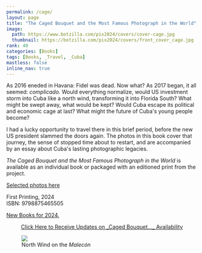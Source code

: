 ```yaml
---
permalink: /cage/
layout: page
title: "The Caged Bouquet and the Most Famous Photograph in the World"
image:
  path: https://www.botzilla.com/pix2024/covers/cover-cage.jpg
  thumbnail: https://botzilla.com/pix2024/covers/front_cover_cage.jpg
rank: 40
categories: [Books]
tags: [Books, _Travel, _Cuba]
mastless: false
inline_nav: true
---
```


As 2016 eneded in Havana: Fidel was dead. Now what? As 2017 began, it all seemed: _complicado._ Would everything normalize, would US investment storm into Cuba like a north wind, transforming it into Florida South? What might be swept away, what would be kept? Would Cuba escape its political and economic cage at last? What might the future of Cuba's young people become?

I had a lucky opportunity to travel there in this brief period, before the new US president slammed the doors again. The photos in this book cover that journey, the sense of stopped time about to restart, and are accompanied by an essay about Cuba's lasting photographic legacies.

<!-- more -->

_The Caged Bouquet and the Most Famous Photograph in the World_ is available as an individual book or packaged with an editioned print from the project.

<a href="{{ site.url }}/page/Havana-Caged-Bouquet.html">Selected photos here</a>

First Printing, 2024<br/>ISBN: 9798875465505

<a href="{{ site.url }}/book24">New Books for 2024.</a>

<center><a class="btn btn--info btn--large" href="mailto:kevin+books@vumondo.com?subject=Please%20Keep%20Me%20Updated%20about%20%22The%20Caged%20Bouquet%22&body=Let%20me%20know%20about%20updates%20on%20sale%20and%20availability%20of%20your%20book%20%22The%20Caged%20Bouquet.%22%0A%0AGracias%21">Click Here to Receive Updates on _Caged Bouquet..._ Availability</a></center>

<figure class="align-center">
<img src="https://www.botzilla.com/pix2022/havana2017/bjorke_Cuba_KBXP7766.jpg">
<figcaption>North Wind on the <i>Malecón</i></figcaption>
</figure>

